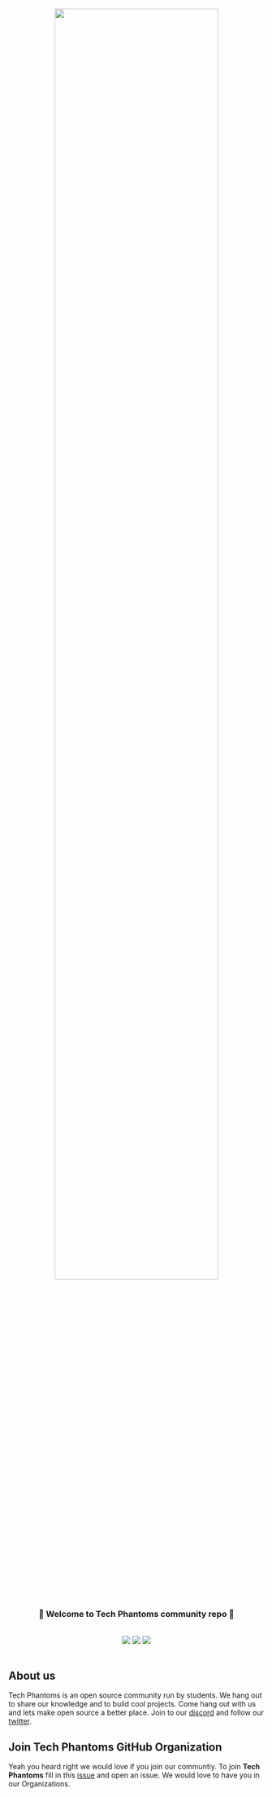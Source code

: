 <h1 align="center">
  <img src="https://raw.githubusercontent.com/Tech-Phantoms/community/main/assets/banner1.png" width="80%" />
</h1>

<h3 align="center">
🎉 Welcome to Tech Phantoms community repo 🎉
</h3>

<br>

<div align="center">
<a href="https://discord.gg/bpK9dU6q"><img src="https://img.shields.io/badge/discord-%40discord.gg-5C6E91" /></a>
<a href="https://twitter.com/tech_phantoms"><img src="https://img.shields.io/badge/twitter-%40tech__phantoms-00BCD4"/></a>
<a href="https://www.linkedin.com/company/techphantoms/"><img src="https://img.shields.io/badge/linkedin-%40techphantoms-blue" /></a>
</div>

<br>

## About us

Tech Phantoms is an open source community run by students. We hang out to share our knowledge and to build cool projects. Come hang out with us and lets make open source a better place. Join to our [discord](https://discord.gg/bpK9dU6q) and follow our [twitter](https://twitter.com/tech_phantoms). 

## Join Tech Phantoms GitHub Organization

Yeah you heard right we would love if you join our communtiy. To join **Tech Phantoms** fill in this [issue](https://github.com/Tech-Phantoms/community/issues/new?assignees=&labels=github-invitation&template=invitation.yml&title=Please+invite+me+to+the+GitHub+Community+Organization) and open an issue. We would love to have you in our Organizations.
